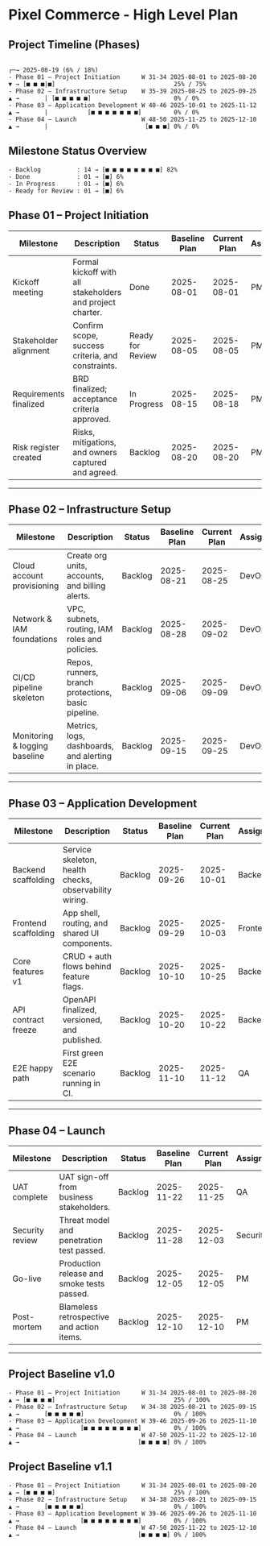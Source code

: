 # Pixel Commerce - High Level Plan

## Project Timeline (Phases)

```text
                                                                                ┌─→ 2025-08-19 (6% / 18%)
- Phase 01 – Project Initiation      W 31-34 2025-08-01 to 2025-08-20 ▼ → [■ ■ ■|■]                                 25% / 75%
- Phase 02 – Infrastructure Setup    W 35-39 2025-08-25 to 2025-09-25 ▲ →       | [■ ■ ■ ■ ■]                       0% / 0%
- Phase 03 – Application Development W 40-46 2025-10-01 to 2025-11-12 ▲ →       |           [■ ■ ■ ■ ■ ■ ■]         0% / 0%
- Phase 04 – Launch                  W 48-50 2025-11-25 to 2025-12-10 ▲ →       |                           [■ ■ ■] 0% / 0%
```

## Milestone Status Overview

```text
- Backlog          : 14 → [■ ■ ■ ■ ■ ■ ■ ■] 82%
- Done             : 01 → [■] 6%
- In Progress      : 01 → [■] 6%
- Ready for Review : 01 → [■] 6%
```

## Phase 01 – Project Initiation

| **Milestone**           | **Description**                                           | Status           | Baseline Plan | Current Plan | Assignee | Comments |
| ----------------------- | --------------------------------------------------------- | ---------------- | ------------- | ------------ | -------- | -------- |
| Kickoff meeting         | Formal kickoff with all stakeholders and project charter. | Done             | 2025-08-01    | 2025-08-01   | PM       |          |
| Stakeholder alignment   | Confirm scope, success criteria, and constraints.         | Ready for Review | 2025-08-05    | 2025-08-05   | PM       |          |
| Requirements finalized  | BRD finalized; acceptance criteria approved.              | In Progress      | 2025-08-15    | 2025-08-18   | PM       |          |
| Risk register created   | Risks, mitigations, and owners captured and agreed.       | Backlog          | 2025-08-20    | 2025-08-20   | PM       |          |

---

## Phase 02 – Infrastructure Setup

| **Milestone**                 | **Description**                                        | Status   | Baseline Plan | Current Plan | Assignee | Comments |
| ----------------------------- | ------------------------------------------------------ | -------- | ------------- | ------------ | -------- | -------- |
| Cloud account provisioning    | Create org units, accounts, and billing alerts.        | Backlog  | 2025-08-21    | 2025-08-25   | DevOps   |          |
| Network & IAM foundations     | VPC, subnets, routing, IAM roles and policies.         | Backlog  | 2025-08-28    | 2025-09-02   | DevOps   |          |
| CI/CD pipeline skeleton       | Repos, runners, branch protections, basic pipeline.    | Backlog  | 2025-09-06    | 2025-09-09   | DevOps   |          |
| Monitoring & logging baseline | Metrics, logs, dashboards, and alerting in place.      | Backlog  | 2025-09-15    | 2025-09-25   | DevOps   |          |

---

## Phase 03 – Application Development

| **Milestone**          | **Description**                                            | Status   | Baseline Plan | Current Plan | Assignee | Comments |
| ---------------------- | ---------------------------------------------------------- | -------- | ------------- | ------------ | -------- | -------- |
| Backend scaffolding    | Service skeleton, health checks, observability wiring.     | Backlog  | 2025-09-26    | 2025-10-01   | Backend  |          |
| Frontend scaffolding   | App shell, routing, and shared UI components.              | Backlog  | 2025-09-29    | 2025-10-03   | Frontend |          |
| Core features v1       | CRUD + auth flows behind feature flags.                    | Backlog  | 2025-10-10    | 2025-10-25   | Backend  |          |
| API contract freeze    | OpenAPI finalized, versioned, and published.               | Backlog  | 2025-10-20    | 2025-10-22   | Backend  |          |
| E2E happy path         | First green E2E scenario running in CI.                    | Backlog  | 2025-11-10    | 2025-11-12   | QA       |          |

---

## Phase 04 – Launch

| **Milestone**    | **Description**                                | Status   | Baseline Plan | Current Plan | Assignee | Comments |
| ---------------- | ---------------------------------------------- | -------- | ------------- | ------------ | -------- | -------- |
| UAT complete     | UAT sign-off from business stakeholders.       | Backlog  | 2025-11-22    | 2025-11-25   | QA       |          |
| Security review  | Threat model and penetration test passed.      | Backlog  | 2025-11-28    | 2025-12-03   | Security |          |
| Go-live          | Production release and smoke tests passed.     | Backlog  | 2025-12-05    | 2025-12-05   | PM       |          |
| Post-mortem      | Blameless retrospective and action items.      | Backlog  | 2025-12-10    | 2025-12-10   | PM       |          |

---

## Project Baseline v1.0

```text
- Phase 01 – Project Initiation      W 31-34 2025-08-01 to 2025-08-20 ▲ → [■ ■ ■ ■]                                 25% / 100%
- Phase 02 – Infrastructure Setup    W 34-38 2025-08-21 to 2025-09-15 ▲ →       [■ ■ ■ ■ ■]                         0% / 100%
- Phase 03 – Application Development W 39-46 2025-09-26 to 2025-11-10 ▲ →                 [■ ■ ■ ■ ■ ■ ■ ■]         0% / 100%
- Phase 04 – Launch                  W 47-50 2025-11-22 to 2025-12-10 ▲ →                                 [■ ■ ■ ■] 0% / 100%
```

## Project Baseline v1.1

```text
- Phase 01 – Project Initiation      W 31-34 2025-08-01 to 2025-08-20 ▲ → [■ ■ ■ ■]                                 25% / 100%
- Phase 02 – Infrastructure Setup    W 34-38 2025-08-21 to 2025-09-15 ▲ →       [■ ■ ■ ■ ■]                         0% / 100%
- Phase 03 – Application Development W 39-46 2025-09-26 to 2025-11-10 ▲ →                 [■ ■ ■ ■ ■ ■ ■ ■]         0% / 100%
- Phase 04 – Launch                  W 47-50 2025-11-22 to 2025-12-10 ▲ →                                 [■ ■ ■ ■] 0% / 100%
```
